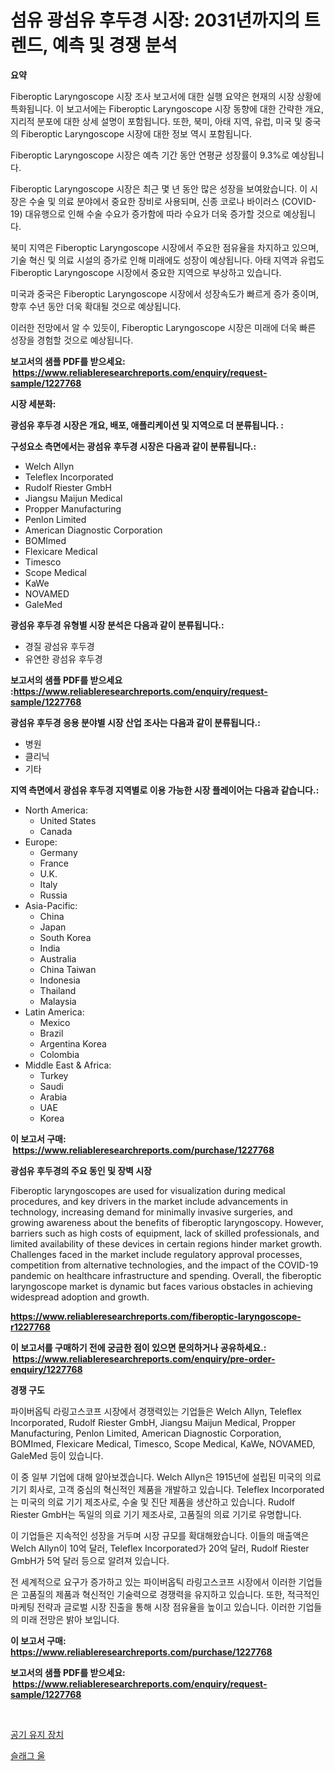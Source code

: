 <p><h1>섬유 광섬유 후두경 시장: 2031년까지의 트렌드, 예측 및 경쟁 분석</h1></p><p><strong>요약</strong></p>
<p><p>Fiberoptic Laryngoscope 시장 조사 보고서에 대한 실행 요약은 현재의 시장 상황에 특화됩니다. 이 보고서에는 Fiberoptic Laryngoscope 시장 동향에 대한 간략한 개요, 지리적 분포에 대한 상세 설명이 포함됩니다. 또한, 북미, 아태 지역, 유럽, 미국 및 중국의 Fiberoptic Laryngoscope 시장에 대한 정보 역시 포함됩니다.</p><p>Fiberoptic Laryngoscope 시장은 예측 기간 동안 연평균 성장률이 9.3%로 예상됩니다.</p><p>Fiberoptic Laryngoscope 시장은 최근 몇 년 동안 많은 성장을 보여왔습니다. 이 시장은 수술 및 의료 분야에서 중요한 장비로 사용되며, 신종 코로나 바이러스 (COVID-19) 대유행으로 인해 수술 수요가 증가함에 따라 수요가 더욱 증가할 것으로 예상됩니다.</p><p>북미 지역은 Fiberoptic Laryngoscope 시장에서 주요한 점유율을 차지하고 있으며, 기술 혁신 및 의료 시설의 증가로 인해 미래에도 성장이 예상됩니다. 아태 지역과 유럽도 Fiberoptic Laryngoscope 시장에서 중요한 지역으로 부상하고 있습니다.</p><p>미국과 중국은 Fiberoptic Laryngoscope 시장에서 성장속도가 빠르게 증가 중이며, 향후 수년 동안 더욱 확대될 것으로 예상됩니다.</p><p>이러한 전망에서 알 수 있듯이, Fiberoptic Laryngoscope 시장은 미래에 더욱 빠른 성장을 경험할 것으로 예상됩니다.</p></p>
<p><strong>보고서의 샘플 PDF를 받으세요: &nbsp;<a href="https://www.reliableresearchreports.com/enquiry/request-sample/1227768">https://www.reliableresearchreports.com/enquiry/request-sample/1227768</a></strong></p>
<p><strong>시장 세분화:</strong></p>
<p><strong> 광섬유 후두경 시장은 개요, 배포, 애플리케이션 및 지역으로 더 분류됩니다. :</strong></p>
<p><strong>구성요소 측면에서는 광섬유 후두경 시장은 다음과 같이 분류됩니다.:</strong></p>
<p><ul><li>Welch Allyn</li><li>Teleflex Incorporated</li><li>Rudolf Riester GmbH</li><li>Jiangsu Maijun Medical</li><li>Propper Manufacturing</li><li>Penlon Limited</li><li>American Diagnostic Corporation</li><li>BOMImed</li><li>Flexicare Medical</li><li>Timesco</li><li>Scope Medical</li><li>KaWe</li><li>NOVAMED</li><li>GaleMed</li></ul></p>
<p><strong> 광섬유 후두경 유형별 시장 분석은 다음과 같이 분류됩니다.:</strong></p>
<p><ul><li>경질 광섬유 후두경</li><li>유연한 광섬유 후두경</li></ul></p>
<p><strong>보고서의 샘플 PDF를 받으세요 :<a href="https://www.reliableresearchreports.com/enquiry/request-sample/1227768">https://www.reliableresearchreports.com/enquiry/request-sample/1227768</a></strong></p>
<p><strong> 광섬유 후두경 응용 분야별 시장 산업 조사는 다음과 같이 분류됩니다.:</strong></p>
<p><ul><li>병원</li><li>클리닉</li><li>기타</li></ul></p>
<p><strong>지역 측면에서 광섬유 후두경 지역별로 이용 가능한 시장 플레이어는 다음과 같습니다.:</strong></p>
<p><ul>
    <li>
        North America:
        <ul>
            <li>United States</li>
            <li>Canada</li>
        </ul>
    </li>
    <li>
        Europe:
        <ul>
            <li>Germany</li>
            <li>France</li>
            <li>U.K.</li>
            <li>Italy</li>
            <li>Russia</li>
        </ul>
    </li>
    <li>
        Asia-Pacific:
        <ul>
            <li>China</li>
            <li>Japan</li>
            <li>South Korea</li>
            <li>India</li>
            <li>Australia</li>
            <li>China Taiwan</li>
            <li>Indonesia</li>
            <li>Thailand</li>
            <li>Malaysia</li>
        </ul>
    </li>
    <li>
        Latin America:
        <ul>
            <li>Mexico</li>
            <li>Brazil</li>
            <li>Argentina Korea</li>
            <li>Colombia</li>
        </ul>
    </li>
    <li>
        Middle East & Africa:
        <ul>
            <li>Turkey</li>
            <li>Saudi</li>
            <li>Arabia</li>
            <li>UAE</li>
            <li>Korea</li>
        </ul>
    </li>
    </ul></p>
<p><strong>이 보고서 구매: &nbsp;<a href="https://www.reliableresearchreports.com/purchase/1227768">https://www.reliableresearchreports.com/purchase/1227768</a></strong></p>
<p><strong>광섬유 후두경의 주요 동인 및 장벽 시장</strong></p>
<p><p>Fiberoptic laryngoscopes are used for visualization during medical procedures, and key drivers in the market include advancements in technology, increasing demand for minimally invasive surgeries, and growing awareness about the benefits of fiberoptic laryngoscopy. However, barriers such as high costs of equipment, lack of skilled professionals, and limited availability of these devices in certain regions hinder market growth. Challenges faced in the market include regulatory approval processes, competition from alternative technologies, and the impact of the COVID-19 pandemic on healthcare infrastructure and spending. Overall, the fiberoptic laryngoscope market is dynamic but faces various obstacles in achieving widespread adoption and growth.</p></p>
<p><strong><a href="https://www.reliableresearchreports.com/fiberoptic-laryngoscope-r1227768">https://www.reliableresearchreports.com/fiberoptic-laryngoscope-r1227768</a></strong></p>
<p><strong>이 보고서를 구매하기 전에 궁금한 점이 있으면 문의하거나 공유하세요.: &nbsp;<a href="https://www.reliableresearchreports.com/enquiry/pre-order-enquiry/1227768">https://www.reliableresearchreports.com/enquiry/pre-order-enquiry/1227768</a></strong></p>
<p><strong>경쟁 구도</strong></p>
<p><p>파이버옵틱 라링고스코프 시장에서 경쟁력있는 기업들은 Welch Allyn, Teleflex Incorporated, Rudolf Riester GmbH, Jiangsu Maijun Medical, Propper Manufacturing, Penlon Limited, American Diagnostic Corporation, BOMImed, Flexicare Medical, Timesco, Scope Medical, KaWe, NOVAMED, GaleMed 등이 있습니다. </p><p>이 중 일부 기업에 대해 알아보겠습니다. Welch Allyn은 1915년에 설립된 미국의 의료 기기 회사로, 고객 중심의 혁신적인 제품을 개발하고 있습니다. Teleflex Incorporated는 미국의 의료 기기 제조사로, 수술 및 진단 제품을 생산하고 있습니다. Rudolf Riester GmbH는 독일의 의료 기기 제조사로, 고품질의 의료 기기로 유명합니다.</p><p>이 기업들은 지속적인 성장을 거두며 시장 규모를 확대해왔습니다. 이들의 매출액은 Welch Allyn이 10억 달러, Teleflex Incorporated가 20억 달러, Rudolf Riester GmbH가 5억 달러 등으로 알려져 있습니다.</p><p>전 세계적으로 요구가 증가하고 있는 파이버옵틱 라링고스코프 시장에서 이러한 기업들은 고품질의 제품과 혁신적인 기술력으로 경쟁력을 유지하고 있습니다. 또한, 적극적인 마케팅 전략과 글로벌 시장 진출을 통해 시장 점유율을 높이고 있습니다. 이러한 기업들의 미래 전망은 밝아 보입니다.</p></p>
<p><strong>이 보고서 구매: &nbsp; <a href="https://www.reliableresearchreports.com/purchase/1227768">https://www.reliableresearchreports.com/purchase/1227768</a></strong></p>
<p><strong>보고서의 샘플 PDF를 받으세요: &nbsp;<a href="https://www.reliableresearchreports.com/enquiry/request-sample/1227768">https://www.reliableresearchreports.com/enquiry/request-sample/1227768</a></strong><strong></strong></p>
<p>&nbsp;</p>
<p><p><a href="https://medium.com/@thadnader1941/%EA%B3%B5%EA%B8%B0-%EC%9C%A0%EC%A7%80-%EB%B3%B4%EC%88%98-%EC%9E%A5%EC%B9%98-%EC%8B%9C%EC%9E%A5-%EB%B3%B4%EA%B3%A0%EC%84%9C%EB%8A%94-%EC%9D%B4-%EC%8B%9C%EC%9E%A5%EC%9D%98-%EC%B5%9C%EC%8B%A0-%ED%8A%B8%EB%A0%8C%EB%93%9C%EC%99%80-%EC%84%B1%EC%9E%A5-%EA%B8%B0%ED%9A%8C%EB%A5%BC-%EB%B3%B4%EC%97%AC%EC%A4%8D%EB%8B%88%EB%8B%A4-2d1f4add1d27">공기 유지 장치</a></p><p><a href="https://medium.com/@lottierunte44/%EC%8A%AC%EB%9E%98%EA%B7%B8-%EC%9A%B8-%EC%8B%9C%EC%9E%A5-%EA%B2%BD%EC%9F%81-%EB%B6%84%EC%84%9D-%EC%8B%9C%EC%9E%A5-%EB%8F%99%ED%96%A5-%EB%B0%8F-2031%EB%85%84%EA%B9%8C%EC%A7%80%EC%9D%98-%EC%98%88%EC%B8%A1-5383e009936e">슬래그 울</a></p></p>